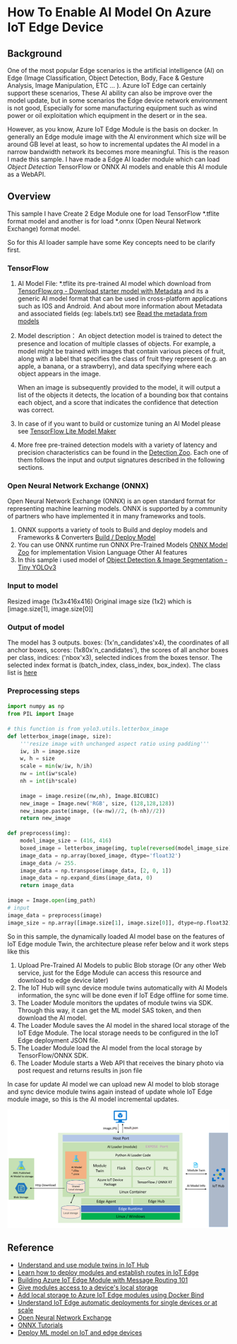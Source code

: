 # How To Enable AI Model On Azure IoT Edge Device

## Background

One of the most popular Edge scenarios is the artificial intelligence (AI) on Edge (Image Classification, Object Detection, Body, Face & Gesture Analysis, Image Manipulation, ETC ... ). Azure IoT Edge can certainly support these scenarios, These AI ability can also be improve over the model update, but in some scenarios the Edge device network environment is not good, Especially for some manufacturing equipment such as wind power or oil exploitation which equipment in the desert or in the sea.

However, as you know, Azure IoT Edge Module is the basis on docker. In generally an Edge module image with the AI environment which size will be around GB level at least, so how to incremental updates the AI model in a narrow bandwidth network its becomes more meaningful. This is the reason I made this sample. I have made a Edge AI loader module which can load *Object Detection* TensorFlow or ONNX AI models and enable this AI module as a WebAPI.

## Overview

This sample I have Create 2 Edge Module one for load TensorFlow *.tflite format model and another is for load *.onnx (Open Neural Network Exchange) format model.

So for this AI loader sample have some Key concepts need to be clarify first.

### TensorFlow

1. AI Model File: *.tflite its pre-trained AI model which download from [TensorFlow.org - Download starter model with Metadata](https://www.tensorflow.org/lite/examples/object_detection/overview) and its a generic AI model format that can be used in cross-platform applications such as IOS and Android. And about more information about Metadata and associated fields (eg: labels.txt) see [Read the metadata from models](https://www.tensorflow.org/lite/convert/metadata#read_the_metadata_from_models)
2. Model description： An object detection model is trained to detect the presence and location of multiple classes of objects. For example, a model might be trained with images that contain various pieces of fruit, along with a label that specifies the class of fruit they represent (e.g. an apple, a banana, or a strawberry), and data specifying where each object appears in the image.

    When an image is subsequently provided to the model, it will output a list of the objects it detects, the location of a bounding box that contains each object, and a score that indicates the confidence that detection was correct.
3. In case of if you want to build or customize tuning an AI Model please see [TensorFlow Lite Model Maker](https://www.tensorflow.org/lite/guide/model_maker)
4. More free pre-trained detection models with a variety of latency and precision characteristics can be found in the [Detection Zoo](https://github.com/tensorflow/models/blob/master/research/object_detection/g3doc/tf1_detection_zoo.md#mobile-models). Each one of them follows the input and output signatures described in the following sections.

### Open Neural Network Exchange (ONNX)

Open Neural Network Exchange (ONNX) is an open standard format for representing machine learning models. ONNX is supported by a community of partners who have implemented it in many frameworks and tools.

1. ONNX supports a variety of tools to Build and deploy models and Frameworks & Converters [Build / Deploy Model](https://onnx.ai/supported-tools.html)
2. You can use ONNX runtime run ONNX Pre-Trained Models [ONNX Model Zoo](https://github.com/onnx/models) for implementation Vision Language Other AI features
3. In this sample i used model of [Object Detection & Image Segmentation - Tiny YOLOv3](https://github.com/onnx/models/tree/master/vision/object_detection_segmentation/tiny-yolov3)

### Input to model

Resized image (1x3x416x416) Original image size (1x2) which is [image.size[1], image.size[0]]

### Output of model

The model has 3 outputs. boxes: (1x'n_candidates'x4), the coordinates of all anchor boxes, scores: (1x80x'n_candidates'), the scores of all anchor boxes per class, indices: ('nbox'x3), selected indices from the boxes tensor. The selected index format is (batch_index, class_index, box_index). The class list is [here](https://github.com/qqwweee/keras-yolo3/blob/master/model_data/coco_classes.txt)

### Preprocessing steps

```python
import numpy as np
from PIL import Image

# this function is from yolo3.utils.letterbox_image
def letterbox_image(image, size):
    '''resize image with unchanged aspect ratio using padding'''
    iw, ih = image.size
    w, h = size
    scale = min(w/iw, h/ih)
    nw = int(iw*scale)
    nh = int(ih*scale)

    image = image.resize((nw,nh), Image.BICUBIC)
    new_image = Image.new('RGB', size, (128,128,128))
    new_image.paste(image, ((w-nw)//2, (h-nh)//2))
    return new_image

def preprocess(img):
    model_image_size = (416, 416)
    boxed_image = letterbox_image(img, tuple(reversed(model_image_size)))
    image_data = np.array(boxed_image, dtype='float32')
    image_data /= 255.
    image_data = np.transpose(image_data, [2, 0, 1])
    image_data = np.expand_dims(image_data, 0)
    return image_data

image = Image.open(img_path)
# input
image_data = preprocess(image)
image_size = np.array([image.size[1], image.size[0]], dtype=np.float32).reshape(1, 2)
```

So in this sample, the dynamically loaded AI model base on the features of IoT Edge module Twin, the architecture please refer below and it work steps like this

1. Upload Pre-Trained AI Models to public Blob storage (Or any other Web service, just for the Edge Module can access this resource and download to edge device later)
2. The IoT Hub will sync device module twins automatically with AI Models information, the sync will be done even if IoT Edge offline for some time.
3. The Loader Module monitors the updates of module twins via SDK. Through this way, it can get the ML model SAS token, and then download the AI model.
4. The Loader Module saves the AI model in the shared local storage of the IoT Edge Module. The local storage needs to be configured in the IoT Edge deployment JSON file.
5. The Loader Module load the AI model from the local storage by TensorFlow/ONNX SDK.
6. The Loader Module starts a Web API that receives the binary photo via post request and returns results in json file

In case for update AI model we can upload new AI model to blob storage and sync device module twins again instead of update whole IoT Edge module image, so this is the AI model incremental updates.

![image](image/architecture_diagram.png)

## Reference

- [Understand and use module twins in IoT Hub](https://docs.microsoft.com/en-us/azure/iot-hub/iot-hub-devguide-module-twins)
- [Learn how to deploy modules and establish routes in IoT Edge](https://docs.microsoft.com/en-us/azure/iot-edge/module-composition?view=iotedge-2020-11)
- [Building Azure IoT Edge Module with Message Routing 101](https://tsmatz.wordpress.com/2019/10/19/azure-iot-hub-iot-edge-module-container-tutorial-with-message-route/)
- [Give modules access to a device's local storage](https://docs.microsoft.com/en-us/azure/iot-edge/how-to-access-host-storage-from-module?view=iotedge-2020-11#link-module-storage-to-device-storage)
- [Add local storage to Azure IoT Edge modules using Docker Bind](https://sandervandevelde.wordpress.com/2021/01/07/add-local-storage-to-azure-iot-edge-modules-using-docker-bind/)
- [Understand IoT Edge automatic deployments for single devices or at scale](https://docs.microsoft.com/en-us/azure/iot-edge/module-deployment-monitoring?view=iotedge-2020-11)
- [Open Neural Network Exchange](https://github.com/onnx/)
- [ONNX Tutorials](https://github.com/onnx/tutorials)
- [Deploy ML model on IoT and edge devices](https://github.com/microsoft/onnxruntime/blob/gh-pages/docs/tutorials/iot-edge.md)
